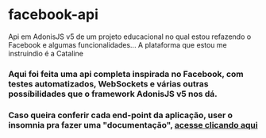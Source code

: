 # facebook-api
Api em AdonisJS v5 de um projeto educacional no qual estou refazendo o Facebook e algumas funcionalidades... A plataforma que estou me instruindio é a Cataline

### Aqui foi feita uma api completa inspirada no Facebook, com testes automatizados, WebSockets e várias outras possíbilidades que o framework AdonisJS v5 nos dá.
### Caso queira conferir cada end-point da aplicação, user o insomnia pra fazer uma "documentação", <a href="https://guilhermeais.github.io/facebook-api/">acesse clicando aqui</a>
